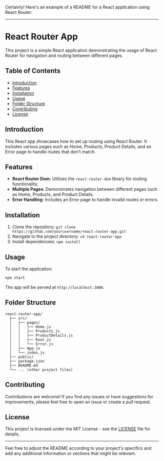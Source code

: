 Certainly! Here's an example of a README for a React application using React Router:

---

# React Router App

This project is a simple React application demonstrating the usage of React Router for navigation and routing between different pages.

## Table of Contents

- [Introduction](#introduction)
- [Features](#features)
- [Installation](#installation)
- [Usage](#usage)
- [Folder Structure](#folder-structure)
- [Contributing](#contributing)
- [License](#license)

## Introduction

This React app showcases how to set up routing using React Router. It includes various pages such as Home, Products, Product Details, and an Error page to handle routes that don't match.

## Features

- **React Router Dom**: Utilizes the `react-router-dom` library for routing functionality.
- **Multiple Pages**: Demonstrates navigation between different pages such as Home, Products, and Product Details.
- **Error Handling**: Includes an Error page to handle invalid routes or errors.

## Installation

1. Clone the repository: `git clone https://github.com/yourusername/react-router-app.git`
2. Navigate to the project directory: `cd react-router-app`
3. Install dependencies: `npm install`

## Usage

To start the application:

```bash
npm start
```

The app will be served at `http://localhost:3000`.

## Folder Structure

```
react-router-app/
  ├── src/
  │   ├── pages/
  │   │   ├── Home.js
  │   │   ├── Products.js
  │   │   ├── ProductDetails.js
  │   │   ├── Root.js
  │   │   └── Error.js
  │   ├── App.js
  │   └── index.js
  ├── public/
  ├── package.json
  ├── README.md
  └── ... (other project files)
```

## Contributing

Contributions are welcome! If you find any issues or have suggestions for improvements, please feel free to open an issue or create a pull request.

## License

This project is licensed under the MIT License - see the [LICENSE](LICENSE) file for details.

---

Feel free to adjust the README according to your project's specifics and add any additional information or sections that might be relevant.